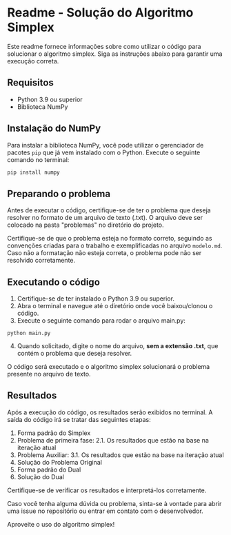 # Readme - Solução do Algoritmo Simplex

Este readme fornece informações sobre como utilizar o código para solucionar o algoritmo simplex. Siga as instruções abaixo para garantir uma execução correta.

## Requisitos

- Python 3.9 ou superior
- Biblioteca NumPy

## Instalação do NumPy

Para instalar a biblioteca NumPy, você pode utilizar o gerenciador de pacotes `pip` que já vem instalado com o Python. Execute o seguinte comando no terminal:

```bash
pip install numpy
```

## Preparando o problema

Antes de executar o código, certifique-se de ter o problema que deseja resolver no formato de um arquivo de texto (.txt). O arquivo deve ser colocado na pasta "problemas" no diretório do projeto.

Certifique-se de que o problema esteja no formato correto, seguindo as convenções criadas para o trabalho e exemplificadas no arquivo `modelo.md`. Caso não a formatação não esteja correta, o problema pode não ser resolvido corretamente.

## Executando o código

1. Certifique-se de ter instalado o Python 3.9 ou superior.
2. Abra o terminal e navegue até o diretório onde você baixou/clonou o código.
3. Execute o seguinte comando para rodar o arquivo main.py:

```
python main.py
```

4. Quando solicitado, digite o nome do arquivo, **sem a extensão .txt**, que contém o problema que deseja resolver.

O código será executado e o algoritmo simplex solucionará o problema presente no arquivo de texto.

## Resultados

Após a execução do código, os resultados serão exibidos no terminal. A saída do código irá se tratar das seguintes etapas:

1. Forma padrão do Simplex
2. Problema de primeira fase:
   2.1. Os resultados que estão na base na iteração atual
3. Problema Auxiliar:
   3.1. Os resultados que estão na base na iteração atual
4. Solução do Problema Original
5. Forma padrão do Dual
6. Solução do Dual

Certifique-se de verificar os resultados e interpretá-los corretamente.

Caso você tenha alguma dúvida ou problema, sinta-se à vontade para abrir uma issue no repositório ou entrar em contato com o desenvolvedor.

Aproveite o uso do algoritmo simplex!
